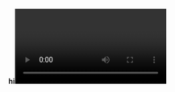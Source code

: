 <p><strong>hi<video controls="controls" width="300" height="150">
<img src="https://www.google.com/url?sa=i&amp;url=https%3A%2F%2Fin.pinterest.com%2Fpin%2F317433473712860625%2F&amp;psig=AOvVaw1KRTPjV2f1aoipTN6kTgma&amp;ust=1600755292527000&amp;source=images&amp;cd=vfe&amp;ved=0CAIQjRxqFwoTCIjbv4jM-esCFQAAAAAdAAAAABAD" /></video></strong></p>
